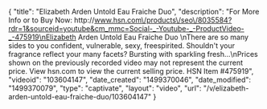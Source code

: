 {
    "title": "Elizabeth Arden Untold Eau Fraiche Duo",
    "description": "For More Info or to Buy Now: http:\/\/www.hsn.com\/products\/seo\/8035584?rdr=1&sourceid=youtube&cm_mmc=Social-_-Youtube-_-ProductVideo-_-475919\nElizabeth Arden Untold Eau Fraiche Duo  \nThere are so many sides to you  confident, vulnerable, sexy, freespirited. Shouldn't your fragrance reflect your many facets? Bursting with sparkling fresh...\nPrices shown on the previously recorded video may not represent the current price.  View hsn.com to view the current selling price. HSN Item #475919",
    "videoid": "103604147",
    "date_created": "1499370046",
    "date_modified": "1499370079",
    "type": "captivate",
    "layout": "video",
    "url": "\/v\/elizabeth-arden-untold-eau-fraiche-duo\/103604147"
}
